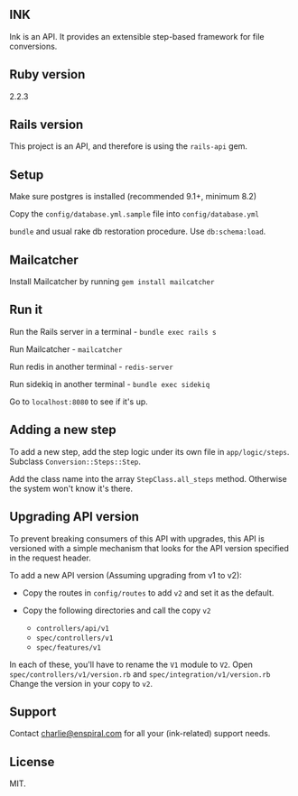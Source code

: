 ## INK

Ink is an API. It provides an extensible step-based framework for file conversions.

## Ruby version

2.2.3

## Rails version

This project is an API, and therefore is using the `rails-api` gem.

## Setup

Make sure postgres is installed (recommended 9.1+, minimum 8.2)

Copy the `config/database.yml.sample` file into `config/database.yml`

`bundle` and usual rake db restoration procedure. Use `db:schema:load`.

## Mailcatcher

Install Mailcatcher by running `gem install mailcatcher`

## Run it

Run the Rails server in a terminal - `bundle exec rails s`

Run Mailcatcher - `mailcatcher`

Run redis in another terminal - `redis-server`

Run sidekiq in another terminal - `bundle exec sidekiq`

Go to `localhost:8080` to see if it's up.

## Adding a new step

To add a new step, add the step logic under its own file in `app/logic/steps`. Subclass `Conversion::Steps::Step`.

Add the class name into the array `StepClass.all_steps` method. Otherwise the system won't know it's there.

## Upgrading API version

To prevent breaking consumers of this API with upgrades, this API is versioned with a simple mechanism that looks for the API version specified in the request header.

To add a new API version (Assuming upgrading from v1 to v2):

* Copy the routes in `config/routes` to add `v2` and set it as the default.

* Copy the following directories and call the copy `v2`
  * `controllers/api/v1`
  * `spec/controllers/v1`
  * `spec/features/v1`

In each of these, you'll have to rename the `V1` module to `V2`.
Open `spec/controllers/v1/version.rb` and `spec/integration/v1/version.rb` Change the version in your copy to `v2`.

## Support

Contact charlie@enspiral.com for all your (ink-related) support needs.

## License

MIT.